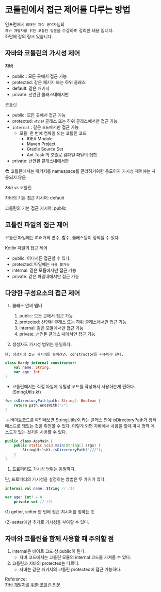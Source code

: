# 코틀린에서 접근 제어를 다루는 방법

인프런에서 `최태현 지식 공유자`님의   
`자바 개발자를 위한 코틀린 입문`을 수강하며  정리한 내용 입니다.  
하단에 강의 링크 있습니다.

## 자바와 코틀린의 가시성 제어

**자바**

- public : 모든 곳에서 접근 가능
- protected: 같은 패키지 또는 하위 클래스
- default: 같은 패키지
- private: 선언된 클래스내에서만

코틀린

- public: 모든 곳에서 접근 가능
- protected: `선언된` 클래스 또는 하위 클래스에서만 접근 가능
- `internal` : 같은 `모듈`에서만 접근 가능
    - 모듈: 한 번에 컴파일 되는 코틀린 코드
        - IDEA Module
        - Maven Project
        - Gradle Source Set
        - Ant Task <kotlinc>의 호출로 컴파일 파일의 집합
- private: 선언된 클래스내에서만

😎 코틀린에서는 패키지를 namespace를 관리하기위한 용도이지 가시성 제어에는 사용되지 않음

자바 vs 코틀린

자바의 기본 접근 지시어: default

코틀린의 기본 접근 지시어: public

## 코틀린 파일의 접근 제어

코틀린 파일에는 여러개의 변수, 함수, 클래스등이 정의될 수 있다.

Kotlin 파일의 접근 제어

- public: 어디서든 접근할 수 있다.
- protected: 파일에는 `사용 불가능`
- internal: 같은 모듈에서만 접근 가능
- private: 같은 파일내에서만 접근 가능

## 다양한 구성요소의 접근 제어

1. 클래스 안의 멤버
    1. public: 모든 곳에서 접근 가능
    2. protected: 선언된 클래스 또는 하위 클래스에서만 접근 가능
    3. internal: 같은 모듈에서만 접근 가능
    4. private: 선언된 클래스 내에서만 접근 가능

1. 생성자도 가시성 범위는 동일하다.

`단, 생성자에 접근 지시어를 붙이려면, constructor를 써주어야 한다.`

```kotlin
class Hardy internal constructor(
	val name: String,
	var age: Int
)
```

- 코틀린에서는 직접 파일에 유틸성 코드를 작성해서 사용하는게 편하다. (StringUtils.kt)

```kotlin
fun isDirectoryPath(path: String): Boolean {
    return path.endsWith("/")
}
```

→ 바이트코드를 확인해보면 StringUtilsKt 라는 클래스 안에 isDirectoryPath가 정적메소드로 돼있는 것을 확인할 수 있다. 이렇게 되면 자바에서 사용을 할때 마치 정적 메소드가 있는 것처럼 사용할 수 있다.

```java
public class AppMain {
    public static void main(String[] args) {
        StringUtilsKt.isDirectoryPath("///");
    }
}
```

1. 프로퍼티도 가시성 범위는 동일하다.

단, 프로퍼티의 가시성을 설정하는 방법은 두 가지가 있다.

```kotlin
internal val name: String // (1)

var age: Int? = 0
	private set // (2)
```

(1) getter, setter 한 번에 접근 지시어를 정하는 것

(2) setter에만 추가로 가시성을 부여할 수 있다.

## 자바와 코틀린을 함께 사용할 때 주의할 점

1. internal은 바이트 코드 상 public이 된다.
    - 자바 코드에서는 코틀린 모듈의 internal 코드를 가져올 수 있다.
2. 코틀린과 자바의 protected는 다르다.
    - 자바는 같은 패키지의 코틀린 protected에 접근 가능하다.

Reference:  
[자바 개발자를 위한 코틀린 입문](https://www.inflearn.com/course/java-to-kotlin/dashboard)